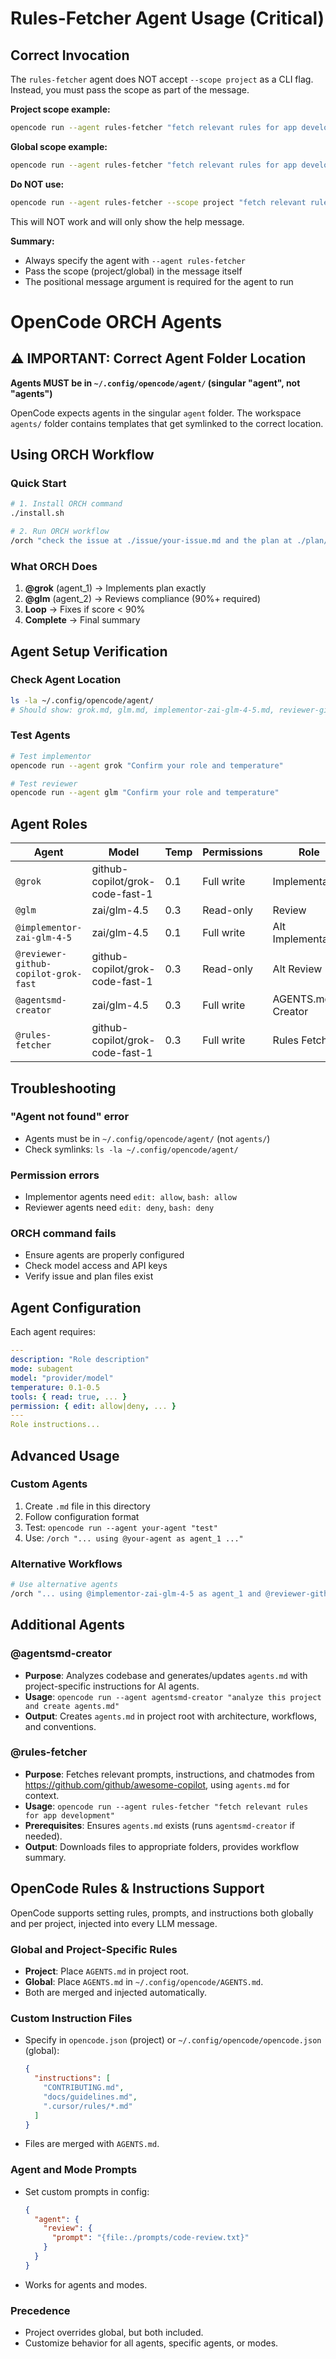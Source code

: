 # Rules-Fetcher Agent Usage (Critical)

## Correct Invocation

The `rules-fetcher` agent does NOT accept `--scope project` as a CLI flag. Instead, you must pass the scope as part of the message.

**Project scope example:**

```bash
opencode run --agent rules-fetcher "fetch relevant rules for app development in project scope"
```

**Global scope example:**

```bash
opencode run --agent rules-fetcher "fetch relevant rules for app development in global scope"
```

**Do NOT use:**

```bash
opencode run --agent rules-fetcher --scope project "fetch relevant rules for app development"
```

This will NOT work and will only show the help message.

**Summary:**

- Always specify the agent with `--agent rules-fetcher`
- Pass the scope (project/global) in the message itself
- The positional message argument is required for the agent to run

# OpenCode ORCH Agents

## ⚠️ IMPORTANT: Correct Agent Folder Location

**Agents MUST be in `~/.config/opencode/agent/` (singular "agent", not "agents")**

OpenCode expects agents in the singular `agent` folder. The workspace `agents/` folder contains templates that get symlinked to the correct location.

## Using ORCH Workflow

### Quick Start

```bash
# 1. Install ORCH command
./install.sh

# 2. Run ORCH workflow
/orch "check the issue at ./issue/your-issue.md and the plan at ./plan/your-plan.md and start the ORCH workflow using @grok as agent_1 and @glm as agent_2"
```

### What ORCH Does

1. **@grok** (agent_1) → Implements plan exactly
2. **@glm** (agent_2) → Reviews compliance (90%+ required)
3. **Loop** → Fixes if score < 90%
4. **Complete** → Final summary

## Agent Setup Verification

### Check Agent Location

```bash
ls -la ~/.config/opencode/agent/
# Should show: grok.md, glm.md, implementor-zai-glm-4-5.md, reviewer-github-copilot-grok-fast.md
```

### Test Agents

```bash
# Test implementor
opencode run --agent grok "Confirm your role and temperature"

# Test reviewer
opencode run --agent glm "Confirm your role and temperature"
```

## Agent Roles

| Agent                                | Model                           | Temp | Permissions | Role               |
| ------------------------------------ | ------------------------------- | ---- | ----------- | ------------------ |
| `@grok`                              | github-copilot/grok-code-fast-1 | 0.1  | Full write  | Implementation     |
| `@glm`                               | zai/glm-4.5                     | 0.3  | Read-only   | Review             |
| `@implementor-zai-glm-4-5`           | zai/glm-4.5                     | 0.1  | Full write  | Alt Implementation |
| `@reviewer-github-copilot-grok-fast` | github-copilot/grok-code-fast-1 | 0.3  | Read-only   | Alt Review         |
| `@agentsmd-creator`                  | zai/glm-4.5                     | 0.3  | Full write  | AGENTS.md Creator  |
| `@rules-fetcher`                     | github-copilot/grok-code-fast-1 | 0.3  | Full write  | Rules Fetcher      |

## Troubleshooting

### "Agent not found" error

- Agents must be in `~/.config/opencode/agent/` (not `agents/`)
- Check symlinks: `ls -la ~/.config/opencode/agent/`

### Permission errors

- Implementor agents need `edit: allow`, `bash: allow`
- Reviewer agents need `edit: deny`, `bash: deny`

### ORCH command fails

- Ensure agents are properly configured
- Check model access and API keys
- Verify issue and plan files exist

## Agent Configuration

Each agent requires:

```yaml
---
description: "Role description"
mode: subagent
model: "provider/model"
temperature: 0.1-0.5
tools: { read: true, ... }
permission: { edit: allow|deny, ... }
---
Role instructions...
```

## Advanced Usage

### Custom Agents

1. Create `.md` file in this directory
2. Follow configuration format
3. Test: `opencode run --agent your-agent "test"`
4. Use: `/orch "... using @your-agent as agent_1 ..."`

### Alternative Workflows

```bash
# Use alternative agents
/orch "... using @implementor-zai-glm-4-5 as agent_1 and @reviewer-github-copilot-grok-fast as agent_2"
```

## Additional Agents

### @agentsmd-creator

- **Purpose**: Analyzes codebase and generates/updates `agents.md` with project-specific instructions for AI agents.
- **Usage**: `opencode run --agent agentsmd-creator "analyze this project and create agents.md"`
- **Output**: Creates `agents.md` in project root with architecture, workflows, and conventions.

### @rules-fetcher

- **Purpose**: Fetches relevant prompts, instructions, and chatmodes from https://github.com/github/awesome-copilot, using `agents.md` for context.
- **Usage**: `opencode run --agent rules-fetcher "fetch relevant rules for app development"`
- **Prerequisites**: Ensures `agents.md` exists (runs `agentsmd-creator` if needed).
- **Output**: Downloads files to appropriate folders, provides workflow summary.

## OpenCode Rules & Instructions Support

OpenCode supports setting rules, prompts, and instructions both globally and per project, injected into every LLM message.

### Global and Project-Specific Rules

- **Project**: Place `AGENTS.md` in project root.
- **Global**: Place `AGENTS.md` in `~/.config/opencode/AGENTS.md`.
- Both are merged and injected automatically.

### Custom Instruction Files

- Specify in `opencode.json` (project) or `~/.config/opencode/opencode.json` (global):
  ```json
  {
    "instructions": [
      "CONTRIBUTING.md",
      "docs/guidelines.md",
      ".cursor/rules/*.md"
    ]
  }
  ```
- Files are merged with `AGENTS.md`.

### Agent and Mode Prompts

- Set custom prompts in config:
  ```json
  {
    "agent": {
      "review": {
        "prompt": "{file:./prompts/code-review.txt}"
      }
    }
  }
  ```
- Works for agents and modes.

### Precedence

- Project overrides global, but both included.
- Customize behavior for all agents, specific agents, or modes.
